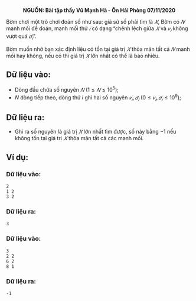 **<center>NGUỒN: Bài tập thầy Vũ Mạnh Hà - Ôn Hải Phòng 07/11/2020</center>**

Bờm chơi một trò chơi đoán số như sau: giả sử số phải tìm là $𝑋$, Bờm có $𝑁$ manh mối để đoán, manh mối thứ $𝑖$ có dạng “chênh lệch giữa $𝑋$ và $𝑣_𝑖$ không vượt quá $𝑑_𝑖$”.

Bờm muốn nhờ bạn xác định liệu có tồn tại giá trị $𝑋$ thỏa mãn tất cả $𝑁$ manh mối hay không, nếu có thì giá trị $𝑋$ lớn nhất có thể là bao nhiêu.

## Dữ liệu vào:
- Dòng đầu chứa số nguyên $𝑁\ (1 ≤ 𝑁 ≤ 10^5)$; 
- $N$ dòng tiếp theo, dòng thứ $i$ ghi hai số nguyên $𝑣_𝑖, 𝑑_𝑖\ (0 ≤ 𝑣_𝑖, 𝑑_𝑖 ≤ 10^9)$;

## Dữ liệu ra:
- Ghi ra số nguyên là giá trị $𝑋$ lớn nhất tìm được, số này bằng $−1$ nếu không tồn tại giá trị $𝑋$ thỏa mãn tất cả các manh mối.

## Ví dụ:
### Dữ liệu vào:
```
2
1 2
3 2
```

### Dữ liệu ra:
```
3
```

### Dữ liệu vào:
```
3
2 2
6 2
8 1
```

### Dữ liệu ra:
```
-1
```
